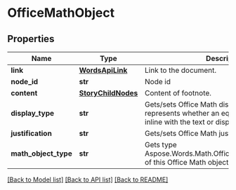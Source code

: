 # OfficeMathObject

## Properties
Name | Type | Description | Notes
------------ | ------------- | ------------- | -------------
**link** | [**WordsApiLink**](WordsApiLink.md) | Link to the document. | [optional] 
**node_id** | **str** | Node id | [optional] 
**content** | [**StoryChildNodes**](StoryChildNodes.md) | Content of footnote. | [optional] 
**display_type** | **str** | Gets/sets Office Math display format type which represents whether an equation is displayed inline with the text or displayed on its own line. | [optional] 
**justification** | **str** | Gets/sets Office Math justification. | [optional] 
**math_object_type** | **str** | Gets type Aspose.Words.Math.OfficeMath.MathObjectType of this Office Math object. | [optional] 

[[Back to Model list]](../README.md#documentation-for-models) [[Back to API list]](../README.md#documentation-for-api-endpoints) [[Back to README]](../README.md)


